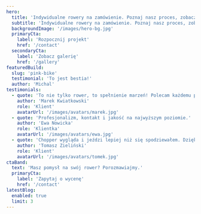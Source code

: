 ```yaml
---
hero:
  title: 'Indywidualne rowery na zamówienie. Poznaj nasz proces, zobacz realizacje i opinie klientów.'
  subtitle: 'Indywidualne rowery na zamówienie. Poznaj nasz proces, zobacz realizacje i opinie klientów.'
  backgroundImage: '/images/hero-bg.jpg'
  primaryCta:
    label: 'Rozpocznij projekt'
    href: '/contact'
  secondaryCta:
    label: 'Zobacz galerię'
    href: '/gallery'
featuredBuild:
  slug: 'pink-bike'
  testimonial: 'To jest bestia!'
  author: 'Michal'
testimonials:
  - quote: 'To nie tylko rower, to spełnienie marzeń! Polecam każdemu pasjonatowi.'
    author: 'Marek Kwiatkowski'
    role: 'Klient'
    avatarUrl: '/images/avatars/marek.jpg'
  - quote: 'Profesjonalizm, kontakt i jakość na najwyższym poziomie.'
    author: 'Ewa Nowicka'
    role: 'Klientka'
    avatarUrl: '/images/avatars/ewa.jpg'
  - quote: 'Chopper wygląda i jeździ lepiej niż się spodziewałem. Dziękuję!'
    author: 'Tomasz Zieliński'
    role: 'Klient'
    avatarUrl: '/images/avatars/tomek.jpg'
ctaBand:
  text: 'Masz pomysł na swój rower? Porozmawiajmy.'
  primaryCta:
    label: 'Zapytaj o wycenę'
    href: '/contact'
latestBlog:
  enabled: true
  limit: 3
---
```


